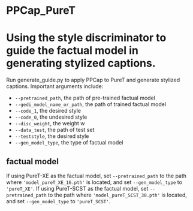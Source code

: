 # PPCap_PureT
# Using the style discriminator to guide the factual model in generating stylized captions.
Run generate_guide.py to apply PPCap to PureT and generate stylized captions.
Important arguments include:
* `--pretrained_path`, the path of pre-trained factual model
* `--gedi_model_name_or_path`, the path of trained factual model
* `--code_1`, the desired style
* `--code_0`, the undesired style
* `--disc_weight`, the weight w
* `--data_test`, the path of test set
* `--teststyle`, the desired style
* `--gen_model_type`, the type of factual model

## factual model
If using PureT-XE as the factual model, set `--pretrained_path` to the path where `'model_pureT_XE_16.pth'` is located, and set `--gen_model_type` to `'pureT_XE'`. If using PureT-SCST as the factual model, set `--pretrained_path` to the path where `'model_pureT_SCST_30.pth'` is located, and set `--gen_model_type` to `'pureT_SCST'`.
